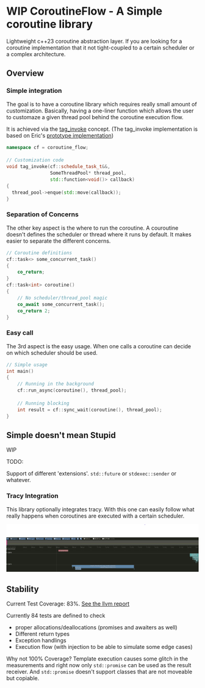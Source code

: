 # WIP CoroutineFlow - A Simple coroutine library 
Lightweight c++23 coroutine abstraction layer. If you are looking for a coroutine implementation that it not tight-coupled to a certain scheduler or a complex architecture.

## Overview 

### Simple integration
The goal is to have a coroutine library which requires really small amount of customization. Basically, having a one-liner function which allows the user to customaze a given thread pool behind the coroutine execution flow.

It is achieved via the [tag_invoke](https://open-std.org/JTC1/SC22/WG21/docs/papers/2019/p1895r0.pdf) concept. (The tag_invoke implementation is based on Eric's [prototype implementation](https://gist.github.com/ericniebler/056f5459cf259da526d9ea2279c386bb))
```c++
namespace cf = coroutine_flow;

// Customization code
void tag_invoke(cf::schedule_task_t&&,
                SomeThreadPool* thread_pool,
                std::function<void()> callback)
{
  thread_pool->enque(std::move(callback));
}
```
### Separation of Concerns
The other key aspect is the where to run the coroutine. A couroutine doesn't defines the scheduler or thread where it runs by default. It makes easier to separate the different concerns.
```c++
// Coroutine definitions
cf::task<> some_concurrent_task()
{
    co_return;
}
cf::task<int> coroutine()
{
    // No scheduler/thread_pool magic
    co_await some_concurrent_task();
    co_return 2;
}
```

### Easy call
The 3rd aspect is the easy usage. When one calls a coroutine can decide on which scheduler should be used.
```c++
// Simple usage
int main()
{
    // Running in the background
    cf::run_async(coroutine(), thread_pool);

    // Running blocking
    int result = cf::sync_wait(coroutine(), thread_pool);
}
```

## Simple doesn't mean Stupid

WIP 

TODO:

Support of different 'extensions'. `std::future` or `stdexec::sender` or whatever.

### Tracy Integration

This library optionally integrates tracy. With this one can easily follow what really happens when coroutines are executed with a certain scheduler.

![](./documentation/tracy-example.png)

## Stability

Current Test Coverage: 83%. [See the llvm report](./documentation/coverage.report)

Currently 84 tests are defined to check
 - proper allocations/deallocations (promises and awaiters as well)
 - Different return types
 - Exception handlings
 - Execution flow (with injection to be able to simulate some edge cases)

Why not 100% Coverage?
Template execution causes some glitch in the measurements and right now only `std::promise` can be used as the result receiver. And `std::promise` doesn't support classes that are not moveable but copiable.
